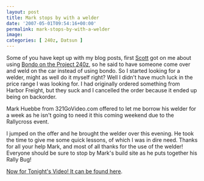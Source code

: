 ```yaml
---
layout: post
title: Mark stops by with a welder
date: '2007-05-01T09:54:16+00:00'
permalink: mark-stops-by-with-a-welder
image: 
categories: [ 240z, Datsun ]
---
```


Some of you have kept up with my blog posts, first [Scott](http://www.izzyscustomcages.com/) got on me about using [Bondo on the Project 240z](/bondo-and-gas-tank-removal), so he said to have someone come over and weld on the car instead of using bondo. So I started looking for a welder, might as well do it myself right? Well I didn't have much luck in the price range I was looking for. I had originally ordered something from Harbor Freight, but they suck and I cancelled the order because it ended up being on backorder.

Mark Huebbe from 321GoVideo.com offered to let me borrow his welder for a week as he isn't going to need it this coming weekend due to the Rallycross event.

I jumped on the offer and he brought the welder over this evening. He took the time to give me some quick lessons, of which I was in dire need. Thanks for all your help Mark, and most of all thanks for the use of the welder! Everyone should be sure to stop by Mark's build site as he puts together his Rally Bug!

[Now for Tonight's Video! It can be found here](/project-240z-rally-bug-welder-arrives).

